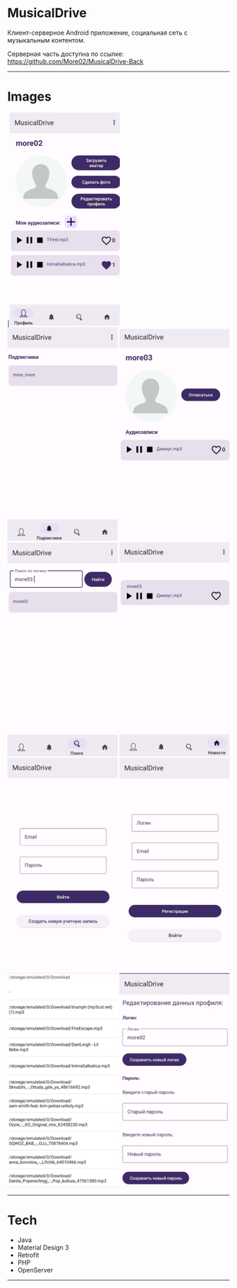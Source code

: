 # MusicalDrive


Клиент-серверное Android приложение, социальная сеть с музыкальным контентом.

Серверная часть доступна по ссылке: https://github.com/More02/MusicalDrive-Back

---

# Images
<p align="left">
|<img src="Images/Musical_Drive1.jpg" width=250/>
<img src="Images/Musical_Drive2.jpg" width=250/>
<img src="Images/Musical_Drive3.jpg" width=250/>
<img src="Images/Musical_Drive4.jpg" width=250/>
<img src="Images/Musical_Drive5.jpg" width=250/>
<img src="Images/Musical_Drive6.jpg" width=250/>
<img src="Images/Musical_Drive7.jpg" width=250/>
<img src="Images/Musical_Drive9.jpg" width=250/>
<img src="Images/Musical_Drive8.jpg" width=250/>
</p>


---

# Tech
* Java
* Material Design 3
* Retrofit
* PHP
* OpenServer
---



